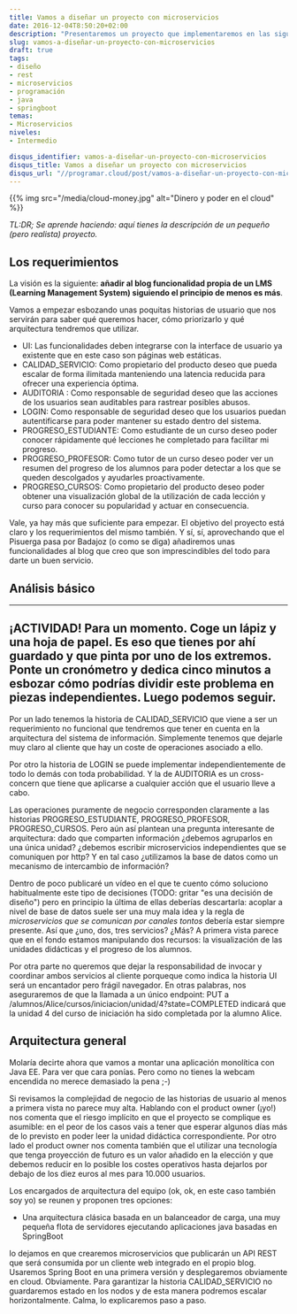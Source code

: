```yaml
---
title: Vamos a diseñar un proyecto con microservicios
date: 2016-12-04T8:50:20+02:00
description: "Presentaremos un proyecto que implementaremos en las siguientes entradas."
slug: vamos-a-diseñar-un-proyecto-con-microservicios
draft: true
tags:
- diseño
- rest
- microservicios
- programación
- java
- springboot
temas:
- Microservicios
niveles:
- Intermedio

disqus_identifier: vamos-a-diseñar-un-proyecto-con-microservicios
disqus_title: Vamos a diseñar un proyecto con microservicios
disqus_url: "//programar.cloud/post/vamos-a-diseñar-un-proyecto-con-microservicios"
---
```


{{% img src="/media/cloud-money.jpg" alt="Dinero y poder en el cloud" %}}

*TL:DR; Se aprende haciendo: aquí tienes la descripción de un pequeño (pero realista) proyecto.*

## Los requerimientos

La visión es la siguiente: **añadir al blog funcionalidad propia de un LMS (Learning Management System) siguiendo el principio de menos es más**.

Vamos a empezar esbozando unas poquitas historias de usuario que nos servirán para saber qué queremos hacer, cómo priorizarlo y qué arquitectura tendremos que utilizar.

- UI: Las funcionalidades deben integrarse con la interface de usuario ya existente que en este caso son páginas web estáticas.
- CALIDAD_SERVICIO: Como propietario del producto deseo que pueda escalar de forma ilimitada manteniendo una latencia reducida para ofrecer una experiencia óptima.
- AUDITORIA    : Como responsable de seguridad deseo que las acciones de los usuarios sean auditables para rastrear posibles abusos.
- LOGIN: Como responsable de seguridad deseo que los usuarios puedan autentificarse para poder mantener su estado dentro del sistema.
- PROGRESO_ESTUDIANTE: Como estudiante de un curso deseo poder conocer rápidamente qué lecciones he completado para facilitar mi progreso.
- PROGRESO_PROFESOR: Como tutor de un curso deseo poder ver un resumen del progreso de los alumnos para poder detectar a los que se queden descolgados y ayudarles proactivamente.
- PROGRESO_CURSOS: Como propietario del producto deseo poder obtener una visualización global de la utilización de cada lección y curso para conocer su popularidad y actuar en consecuencia.

Vale, ya hay más que suficiente para empezar. El objetivo del proyecto está claro y los requerimientos del mismo también. Y sí, sí, aprovechando que el Pisuerga pasa por Badajoz (o como se diga) añadiremos unas funcionalidades al blog que creo que son imprescindibles del todo para darte un buen servicio.

## Análisis básico

---
¡ACTIVIDAD! Para un momento. Coge un lápiz y una hoja de papel. Es eso que tienes por ahí guardado y que pinta por uno de los extremos. Ponte un cronómetro y dedica cinco minutos a esbozar cómo podrías dividir este problema en piezas independientes. Luego podemos seguir.
---

Por un lado tenemos la historia de CALIDAD_SERVICIO que viene a ser un requerimiento no funcional que tendremos que tener en cuenta en la arquitectura del sistema de información. Simplemente tenemos que dejarle muy claro al cliente que hay un coste de operaciones asociado a ello.

Por otro la historia de LOGIN se puede implementar independientemente de todo lo demás con toda probabilidad. Y la de AUDITORIA es un cross-concern que tiene que aplicarse a cualquier acción que el usuario lleve a cabo.

Las operaciones puramente de negocio corresponden claramente a las historias PROGRESO_ESTUDIANTE, PROGRESO_PROFESOR, PROGRESO_CURSOS. Pero aún así plantean una pregunta interesante de arquitectura: dado que comparten información ¿debemos agruparlos en una única unidad? ¿debemos escribir microservicios independientes que se comuniquen por http? Y en tal caso ¿utilizamos la base de datos como un mecanismo de intercambio de información? 

Dentro de poco publicaré un vídeo en el que te cuento cómo soluciono habitualmente este tipo de decisiones (TODO: gritar "es una decisión de diseño") pero en principio la última de ellas deberías descartarla: acoplar a nivel de base de datos suele ser una muy mala idea y la regla de *microservicios que se comunican por canales tontos* debería estar siempre presente. Así que ¿uno, dos, tres servicios? ¿Más? A primera vista parece que en el fondo estamos manipulando dos recursos: la visualización de las unidades didácticas y el progreso de los alumnos. 

Por otra parte no queremos que dejar la responsabilidad de invocar y coordinar ambos servicios al cliente porqueque como indica la historia UI será un encantador pero frágil navegador. En otras palabras, nos aseguraremos de que la llamada a un único endpoint: PUT a /alumnos/Alice/cursos/iniciacion/unidad/4?state=COMPLETED indicará que la unidad 4 del curso de iniciación ha sido completada por la alumno Alice.

## Arquitectura general

Molaría decirte ahora que vamos a montar una aplicación monolítica con Java EE. Para ver que cara ponías. Pero como no tienes la webcam encendida no merece demasiado la pena ;-)

Si revisamos la complejidad de negocio de las historias de usuario al menos a primera vista no parece muy alta. Hablando con el product owner (¡yo!) nos comenta que el riesgo implícito en que el proyecto se complique es asumible: en el peor de los casos vais a tener que esperar algunos días más de lo previsto en poder leer la unidad didáctica correspondiente. Por otro lado el product owner nos comenta también que el utilizar una tecnología que tenga proyección de futuro es un valor añadido en la elección y que debemos reducir en lo posible los costes operativos hasta dejarlos por debajo de los diez euros al mes para 10.000 usuarios.

Los encargados de arquitectura del equipo (ok, ok, en este caso también soy yo) se reunen y proponen tres opciones:

* Una arquitectura clásica basada en un balanceador de carga, una muy pequeña flota de servidores ejecutando aplicaciones java basadas en SpringBoot 


lo dejamos en que crearemos microservicios que publicarán un API REST que será consumida por un cliente web integrado en el propio blog. Usaremos Spring Boot en una primera versión y desplegaremos obviamente en cloud. Obviamente. Para garantizar la historia CALIDAD_SERVICIO no guardaremos estado en los nodos y de esta manera podremos escalar horizontalmente. Calma, lo explicaremos paso a paso.












